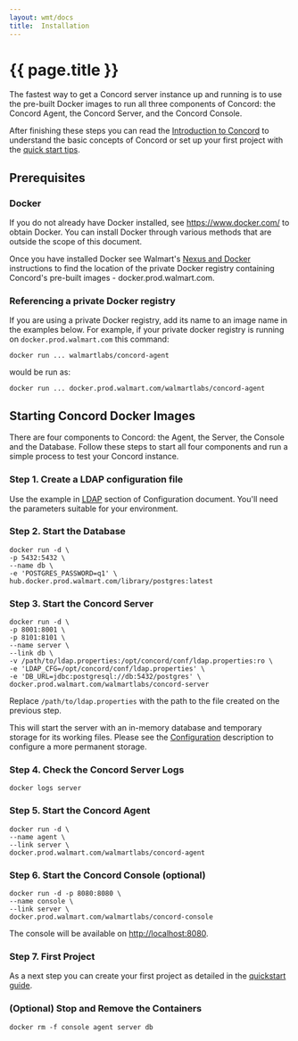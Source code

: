 ```yaml
---
layout: wmt/docs
title:  Installation
---
```


# {{ page.title }} 

The fastest way to get a Concord server instance up and running is to use the
pre-built Docker images to run all three components of Concord: 
the Concord Agent, the Concord Server, and the Concord Console.

After finishing these steps you can read the [Introduction to
Concord](./index.html) to understand the basic concepts of Concord
or set up your first project with the [quick start tips](./quickstart.html).

## Prerequisites

### Docker

  If you do not already have Docker installed, see
  https://www.docker.com/ to obtain Docker.  You can install Docker
  through various methods that are outside the scope of this document.

  Once you have installed Docker see Walmart's [Nexus and
  Docker](http://sde.walmart.com/docs/warm/docker.html)
  instructions to find the location of the private Docker registry
  containing Concord's pre-built images - docker.prod.walmart.com.

### Referencing a private Docker registry

  If you are using a private Docker registry, add its name to an image
  name in the examples below.  For example, if your private docker
  registry is running on `docker.prod.walmart.com` this command:
 
```
docker run ... walmartlabs/concord-agent
```

  would be run as:

```
docker run ... docker.prod.walmart.com/walmartlabs/concord-agent
```

## Starting Concord Docker Images

  There are four components to Concord: the Agent, the Server, the
  Console and the Database. Follow these steps to start all four
  components and run a simple process to test your Concord instance.

### Step 1. Create a LDAP configuration file

  Use the example in [LDAP](./configuration.html#ldap) section of
  Configuration document. You'll need the parameters suitable for
  your environment.
  
### Step 2. Start the Database

```
docker run -d \
-p 5432:5432 \
--name db \
-e 'POSTGRES_PASSWORD=q1' \
hub.docker.prod.walmart.com/library/postgres:latest
```

### Step 3. Start the Concord Server

```
docker run -d \
-p 8001:8001 \
-p 8101:8101 \
--name server \
--link db \
-v /path/to/ldap.properties:/opt/concord/conf/ldap.properties:ro \
-e 'LDAP_CFG=/opt/concord/conf/ldap.properties' \
-e 'DB_URL=jdbc:postgresql://db:5432/postgres' \
docker.prod.walmart.com/walmartlabs/concord-server
```
  
  Replace `/path/to/ldap.properties` with the path to the file
  created on the previous step.
  
  This will start the server with an in-memory database and temporary
  storage for its working files. Please see the
  [Configuration](./configuration.html) description to configure a more
  permanent storage.
  
### Step 4. Check the Concord Server Logs
  
```
docker logs server
```

### Step 5. Start the Concord Agent

```
docker run -d \
--name agent \
--link server \
docker.prod.walmart.com/walmartlabs/concord-agent
```
  
### Step 6. Start the Concord Console (optional)

```
docker run -d -p 8080:8080 \
--name console \
--link server \
docker.prod.walmart.com/walmartlabs/concord-console
```
  
  The console will be available on
  [http://localhost:8080](http://localhost:8080).

### Step 7. First Project

As a next step you can create your first project as detailed in the
[quickstart guide](./quickstart.html).


### (Optional) Stop and Remove the Containers

```
docker rm -f console agent server db
```
